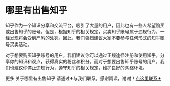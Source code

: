 # 哪里有出售知乎

知乎作为一个知识分享和交流平台，吸引了大量的用户，因此也有一些人希望购买或出售知乎的账号。但是，根据知乎的相关规定，买卖知乎账号属于违规行为，一经发现将会受到严厉的处罚。因此，我们强烈建议大家不要参与任何形式的知乎账号买卖活动。

对于想要购买知乎账号的用户，我们建议你可以通过正规途径注册和使用知乎，分享你的知识和观点，获得真实的粉丝和积分。而对于想要出售知乎账号的用户，我们也建议你停止违规行为，遵守知乎的相关规定，维护良好的网络环境。

更多 关于哪里有出售知乎 请通过✈与我们联系，感谢阅读，谢谢！[点这里联系✈](https://gg.k02.cc)